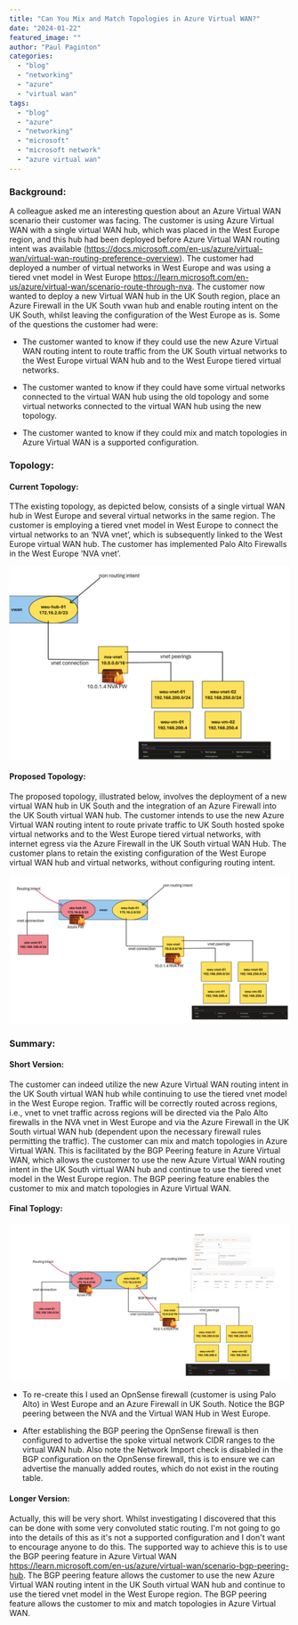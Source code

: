 ```yaml
---
title: "Can You Mix and Match Topologies in Azure Virtual WAN?"
date: "2024-01-22"
featured_image: ""
author: "Paul Paginton"
categories: 
  - "blog"
  - "networking"
  - "azure"
  - "virtual wan"
tags: 
  - "blog"
  - "azure"
  - "networking"
  - "microsoft"
  - "microsoft network"
  - "azure virtual wan"
---
```


### Background:

A colleague asked me an interesting question about an Azure Virtual WAN scenario their customer was facing.  The customer is using Azure Virtual WAN with a single virtual WAN hub, which was placed in the West Europe region, and this hub had been deployed before Azure Virtual WAN routing intent was available (https://docs.microsoft.com/en-us/azure/virtual-wan/virtual-wan-routing-preference-overview).  The customer had deployed a number of virtual networks in West Europe and was using a tiered vnet model in West Europe https://learn.microsoft.com/en-us/azure/virtual-wan/scenario-route-through-nva.  The customer now wanted to deploy a new Virtual WAN hub in the UK South region, place an Azure Firewall in the UK South vwan hub and enable routing intent on the UK South, whilst leaving the configuration of the West Europe as is.  Some of the questions the customer had were:

- The customer wanted to know if they could use the new Azure Virtual WAN routing intent to route traffic from the UK South virtual networks to the West Europe virtual WAN hub and to the West Europe tiered virtual networks. 
  
- The customer wanted to know if they could have some virtual networks connected to the virtual WAN hub using the old topology and   some virtual networks connected to the virtual WAN hub using the new topology.
  
- The customer wanted to know if they could mix and match topologies in Azure Virtual WAN is a supported configuration.



### Topology:

#### Current Topology:
TThe existing topology, as depicted below, consists of a single virtual WAN hub in West Europe and several virtual networks in the same region. The customer is employing a tiered vnet model in West Europe to connect the virtual networks to an ‘NVA vnet’, which is subsequently linked to the West Europe virtual WAN hub. The customer has implemented Palo Alto Firewalls in the West Europe ‘NVA vnet’.

![A picture showing the existing Azure Virtual WAN topology, a virtual wan with a single hub in West Europe](/assets/images/vwan-01.png?w=1024)

#### Proposed Topology:
The proposed topology, illustrated below, involves the deployment of a new virtual WAN hub in UK South and the integration of an Azure Firewall into the UK South virtual WAN hub. The customer intends to use the new Azure Virtual WAN routing intent to route private traffic to UK South hosted spoke virtual networks and to the West Europe tiered virtual networks, with internet egress via the Azure Firewall in the UK South virtual WAN Hub. The customer plans to retain the existing configuration of the West Europe virtual WAN hub and virtual networks, without configuring routing intent.

![A picture showing the desired Azure Virtual WAN topology, a virtual wan with a hub in West Europe using the tiered vnet design without routing intent and a Hub in UK South using routing intent](/assets/images/vwan-02.png?w=1024)


### Summary:
#### Short Version:

The customer can indeed utilize the new Azure Virtual WAN routing intent in the UK South virtual WAN hub while continuing to use the tiered vnet model in the West Europe region. Traffic will be correctly routed across regions, i.e., vnet to vnet traffic across regions will be directed via the Palo Alto firewalls in the NVA vnet in West Europe and via the Azure Firewall in the UK South virtual WAN hub (dependent upon the necessary firewall rules permitting the traffic). The customer can mix and match topologies in Azure Virtual WAN. This is facilitated by the BGP Peering feature in Azure Virtual WAN, which allows the customer to use the new Azure Virtual WAN routing intent in the UK South virtual WAN hub and continue to use the tiered vnet model in the West Europe region. The BGP peering feature enables the customer to mix and match topologies in Azure Virtual WAN.
  

#### Final Toplogy:
  
![A picture showing the final Azure Virtual WAN topology](/assets/images/vwan-03.png?w=1024)

- To re-create this I used an OpnSense firewall (customer is using Palo Alto) in West Europe and an Azure Firewall in UK South.  Notice the BGP peering between the NVA and the Virtual WAN Hub in West Europe.  

- After establishing the BGP peering the OpnSense firewall is then configured to advertise the spoke virtual network CIDR ranges to the virtual WAN hub.  Also note the Network Import check is disabled in the BGP configuration on the OpnSense firewall, this is to ensure we can advertise the manually added routes, which do not exist in the routing table.

#### Longer Version:

Actually, this will be very short.  Whilst investigating I discovered that this can be done with some very convoluted static routing.  I'm not going to go into the details of this as it's not a supported configuration and I don't want to encourage anyone to do this.  The supported way to achieve this is to use the BGP peering feature in Azure Virtual WAN https://learn.microsoft.com/en-us/azure/virtual-wan/scenario-bgp-peering-hub.  The BGP peering feature allows the customer to use the new Azure Virtual WAN routing intent in the UK South virtual WAN hub and continue to use the tiered vnet model in the West Europe region.  The BGP peering feature allows the customer to mix and match topologies in Azure Virtual WAN.


